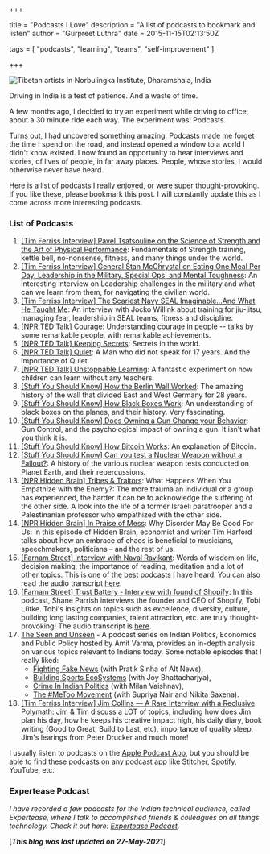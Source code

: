 +++

title = "Podcasts I Love"
description = "A list of podcasts to bookmark and listen"
author = "Gurpreet Luthra"
date = 2015-11-15T02:13:50Z

tags = [
    "podcasts",
    "learning",
    "teams",
    "self-improvement"
]

+++

![Tibetan artists in Norbulingka Institute, Dharamshala, India](/images/general/artists.jpg "Tibetan artists in Norbulingka Institute, Dharamshala, India")



Driving in India is a test of patience. And a waste of time.

A few months ago, I decided to try an experiment while driving to office, about a 30 minute ride each way.
The experiment was: Podcasts.

Turns out, I had uncovered something amazing. Podcasts made me forget the time I spend on the road, and instead opened a window to a world I didn't know existed.
I now found an opportunity to hear interviews and stories, of lives of people, in far away places.
People, whose stories, I would otherwise never have heard.


Here is a list of podcasts I really enjoyed, or were super thought-provoking. If you like these, please bookmark this post. I will constantly update this as I come across more interesting podcasts.


### List of Podcasts

1. [[Tim Ferriss Interview] Pavel Tsatsouline on the Science of Strength and the Art of Physical Performance](http://fourhourworkweek.com/2015/01/15/pavel-tsatsouline/):
Fundamentals of Strength training, kettle bell, no-nonsense, fitness, and many things under the world.
2. [[Tim Ferriss Interview] General Stan McChrystal on Eating One Meal Per Day, Leadership in the Military,
Special Ops, and Mental Toughness](http://fourhourworkweek.com/2015/07/05/stanley-mcchrystal/): An interesting interview on Leadership challenges in the military
and what can we learn from them, for navigating the civilian world.
3. [[Tim Ferriss Interview] The Scariest Navy SEAL Imaginable…And What He Taught Me](http://fourhourworkweek.com/2015/09/25/jocko-willink/): An interview with Jocko Willink
about training for jiu-jitsu, managing fear, leadership in SEAL teams, fitness and discipline.
4. [[NPR TED Talk] Courage](http://www.npr.org/programs/ted-radio-hour/368757408/courage): Understanding courage in people -- talks by some remarkable people, with remarkable
achievements.
5. [[NPR TED Talk] Keeping Secrets](http://www.npr.org/programs/ted-radio-hour/377505449/keeping-secrets): Secrets in the world.
6. [[NPR TED Talk] Quiet](http://www.npr.org/programs/ted-radio-hour/357846020/quiet): A Man who did not speak for 17 years. And the importance of Quiet.
7. [[NPR TED Talk] Unstoppable Learning](http://www.npr.org/2013/04/25/179010396/unstoppable-learning): A fantastic experiment on how children can learn without any teachers.
8. [[Stuff You Should Know] How the Berlin Wall Worked](http://www.stuffyoushouldknow.com/podcasts/how-the-berlin-wall-worked/): The amazing history of the wall that divided East
and West Germany for 28 years.
9. [[Stuff You Should Know] How Black Boxes Work](http://www.stuffyoushouldknow.com/podcasts/black-boxes-work/): An understanding of black boxes on the planes, and their history. Very fascinating.
10. [[Stuff You Should Know] Does Owning a Gun Change your Behavior](http://www.stuffyoushouldknow.com/podcasts/owning-gun-change-behavior-2/): Gun Control, and the psychological impact of owning a gun.
It isn't what you think it is.
11. [[Stuff You Should Know] How Bitcoin Works](http://www.stuffyoushouldknow.com/podcasts/bitcoin-works/): An explanation of Bitcoin.
12. [[Stuff You Should Know] Can you test a Nuclear Weapon without a Fallout?](http://www.stuffyoushouldknow.com/podcasts/can-you-test-a-nuclear-weapon-without-a-fallout/): A history of the various nuclear weapon tests conducted on Planet Earth, and their repercussions.
13. [[NPR Hidden Brain] Tribes & Traitors](http://www.npr.org/2017/03/06/518786831/tribes-traitors-what-happens-when-you-empathize-with-the-enemy): What Happens When You Empathize with the Enemy?: The more trauma an individual or a group has experienced, the harder it can be to acknowledge the suffering of the other side. A look into the life of a former Israeli paratrooper and a Palestinanian professor who empathized with the other side.
14. [[NPR Hidden Brain] In Praise of Mess](http://www.npr.org/2016/11/29/503594516/in-praise-of-mess-why-disorder-may-be-good-for-us): Why Disorder May Be Good For Us: In this episode of Hidden Brain, economist and writer Tim Harford talks about how an embrace of chaos is beneficial to musicians, speechmakers, politicians – and the rest of us.
15. [[Farnam Street] Interview with Naval Ravikant](https://fs.blog/naval-ravikant/): Words of wisdom on life, decision making, the importance of reading, meditation and a lot of other topics. This is one of the best podcasts I have heard. You can also read the audio transcript [here](https://www.fs.blog/wp-content/uploads/2017/02/Naval-Ravikant-TKP.pdf).
16. [[Farnam Street] Trust Battery - Interview with found of Shopify](https://fs.blog/tobi-lutke/): In this podcast, Shane Parrish interviews the founder and CEO of Shopify, Tobi Lütke. Tobi's insights on topics such as excellence, diversity, culture, building long lasting companies, talent attraction, etc. are truly thought-provoking! The audio transcript is [here](https://www.listennotes.com/podcasts/the-knowledge/41-the-trust-battery-with-4H1KyEX_kcl/).
17. [The Seen and Unseen](https://seenunseen.in/) - A podcast series on Indian Politics, Economics and Public Policy hosted by Amit Varma, provides an in-depth analysis on various topics relevant to Indians today. Some notable episodes that I really liked: 
	- [Fighting Fake News](https://seenunseen.in/episodes/2019/8/12/episode-133-fighting-fake-news/) (with Pratik Sinha of Alt News), 
	- [Building Sports EcoSystems](https://seenunseen.in/episodes/2019/6/24/episode-126-building-sports-ecosystems/) (with Joy Bhattacharjya), 
	- [Crime In Indian Politics](https://seenunseen.in/episodes/2019/4/1/episode-114-crime-in-indian-politics/) (with Milan Vaishnav),  
	- [The #MeToo Movement](https://seenunseen.in/episodes/2018/10/15/episode-90-the-metoo-movement/) (with Supriya Nair and Nikita Saxena).
18. [[Tim Ferriss Interview] Jim Collins — A Rare Interview with a Reclusive Polymath](https://tim.blog/2019/02/18/jim-collins/): Jim & Tim discuss a LOT of topics, including how does Jim plan his day, how he keeps his creative impact high, his daily diary, book writing (Good to Great, Build to Last, etc), importance of quality sleep, Jim's learings from Peter Drucker and much more!	

I usually listen to podcasts on the [Apple Podcast App](https://itunes.apple.com/in/app/podcasts/id525463029?mt=8&ign-mpt=uo%3D4), but you should be able to find these podcasts on any podcast app like Stitcher, Spotify, YouTube, etc. 

### Expertease Podcast

_I have recorded a few podcasts for the Indian technical audience, called Expertease, where I talk to  accomplished friends & colleagues on all things technology. Check it out here: [Expertease Podcast](https://open.spotify.com/show/1jA35fmXfHzNoiauVLoU8B)._ 

[_**This blog was last updated on 27-May-2021**_]